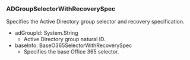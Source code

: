 ### ADGroupSelectorWithRecoverySpec
Specifies the Active Directory group selector and recovery specification.

- adGroupId: System.String
  - Active Directory group natural ID.
- baseInfo: BaseO365SelectorWithRecoverySpec
  - Specifies the base Office 365 selector.
